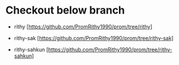 # Checkout below branch

- rithy [https://github.com/PromRithy1990/prom/tree/rithy]

- rithy-sak [https://github.com/PromRithy1990/prom/tree/rithy-sak]

- rithy-sahkun [https://github.com/PromRithy1990/prom/tree/rithy-sahkun]